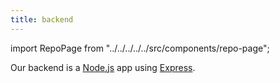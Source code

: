 ```yaml
---
title: backend
---
```


import RepoPage from "../../../../../src/components/repo-page";

<RepoPage repo="backend" />

Our backend is a [Node.js](https://nodejs.org/) app using [Express](https://expressjs.com/).
